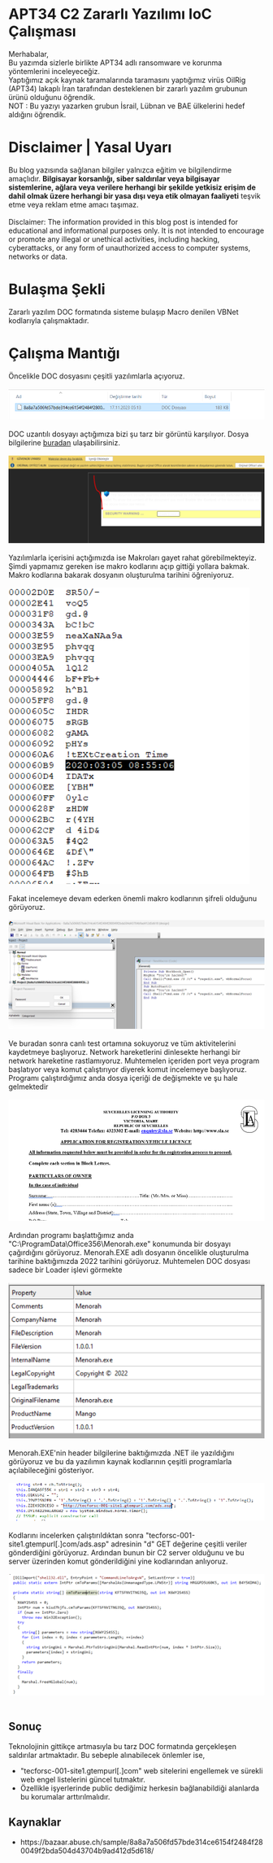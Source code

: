 # APT34 C2 Zararlı Yazılımı IoC Çalışması
<p>
    Merhabalar,<br>
    Bu yazımda sizlerle birlikte APT34 adlı ransomware ve korunma yöntemlerini inceleyeceğiz.<br>
    Yaptığımız açık kaynak taramalarında taramasını yaptığımız virüs OilRig (APT34) lakaplı İran tarafından desteklenen bir zararlı yazılım grubunun ürünü olduğunu öğrendik.
    <br>
    NOT : Bu yazıyı yazarken grubun İsrail, Lübnan ve BAE ülkelerini hedef aldığını öğrendik.
</p>

# Disclaimer | Yasal Uyarı
<p>
  Bu blog yazısında sağlanan bilgiler yalnızca eğitim ve bilgilendirme amaçlıdır. <b>Bilgisayar korsanlığı, siber saldırılar veya bilgisayar sistemlerine, ağlara veya verilere herhangi bir şekilde yetkisiz erişim de dahil olmak üzere herhangi bir yasa dışı veya etik olmayan faaliyeti</b> teşvik etme veya reklam etme amacı taşımaz.
<br><br>
  Disclaimer: The information provided in this blog post is intended for educational and informational purposes only. It is not intended to encourage or promote any illegal or unethical activities, including hacking, cyberattacks, or any form of unauthorized access to computer systems, networks or data.
</p>

# Bulaşma Şekli
<p>
    Zararlı yazılım DOC formatında sisteme bulaşıp Macro denilen VBNet kodlarıyla çalışmaktadır.
</p>

# Çalışma Mantığı
<p>
    Öncelikle DOC dosyasını çeşitli yazılımlarla açıyoruz.
    <br><br>
    <img src="files.png">
    <br><br>
    DOC uzantılı dosyayı açtığımıza bizi şu tarz bir görüntü karşılıyor. Dosya bilgilerine <a href="apt34_info.txt"> buradan</a> ulaşabilirsiniz.
    <br><br>
    <img src="docx2.png">
    <br><br>
    Yazılımlarla içerisini açtığımızda ise Makroları gayet rahat görebilmekteyiz. Şimdi yapmamız gereken ise makro kodlarını açıp gittiği yollara bakmak. 
    Makro kodlarına bakarak dosyanın oluşturulma tarihini öğreniyoruz.
    <br><br>
    <img src="create_date.png">
    <br><br>
    Fakat incelemeye devam ederken önemli makro kodlarının şifreli olduğunu görüyoruz.
    <br><br>
    <img src="macro_pwd.png">
    <br><br>
    Ve buradan sonra canlı test ortamına sokuyoruz ve tüm aktivitelerini kaydetmeye başlıyoruz. Network hareketlerini dinlesekte herhangi bir network hareketine rastlamıyoruz. Muhtemelen içeriden port veya program başlatıyor veya komut çalıştırıyor diyerek komut incelemeye başlıyoruz.
    Programı çalıştırdığımız anda dosya içeriği de değişmekte ve şu hale gelmektedir
    <br><br>
    <img src="docx.png">
    <br><br>
    Ardından programı başlattığımız anda "C:\ProgramData\Office356\Menorah.exe" konumunda bir dosyayı çağırdığını görüyoruz.
    Menorah.EXE adlı dosyanın öncelikle oluşturulma tarihine baktığımızda 2022 tarihini görüyoruz. Muhtemelen DOC dosyası sadece bir Loader işlevi görmekte
    <br><br>
    <img src="menorah.png">
    <br><br>
    Menorah.EXE'nin header bilgilerine baktığımızda .NET ile yazıldığını görüyoruz ve bu da yazılımın kaynak kodlarının çeşitli programlarla açılabileceğini gösteriyor.
    <br><br>
    <img src="menorah_src.png">
    <br><br>
    Kodlarını incelerken çalıştırıldıktan sonra "tecforsc-001-site1.gtempurl[.]com/ads.asp" adresinin "d" GET değerine çeşitli veriler gönderdiğini görüyoruz.
    Ardından bunun bir C2 server olduğunu ve bu server üzerinden komut gönderildiğini yine kodlarından anlıyoruz.
    <br><br>
    <img src="menorah_src2.png">
    <br><br>
</p>

## Sonuç
<p>
Teknolojinin gittikçe artmasıyla bu tarz DOC formatında gerçekleşen saldırılar artmaktadır. Bu sebeple alınabilecek önlemler ise,
<ul>
    <li>"tecforsc-001-site1.gtempurl[.]com" web sitelerini engellemek ve sürekli web engel listelerini güncel tutmaktır.</li>
    <li>Özellikle işyerlerinde public dediğimiz herkesin bağlanabildiği alanlarda bu korumalar arttırılmalıdır.</li>
</ul>
</p>

## Kaynaklar
<ul>
    <li>https://bazaar.abuse.ch/sample/8a8a7a506fd57bde314ce6154f2484f280049f2bda504d43704b9ad412d5d618/</li>
</ul>